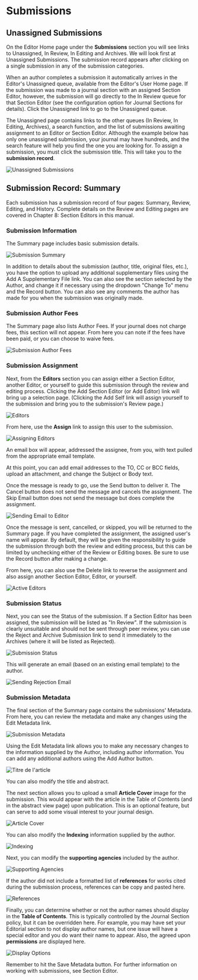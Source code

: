 # Submissions

## Unassigned Submissions

On the Editor Home page under the **Submissions** section you will see links to Unassigned, In Review, In Editing and Archives. We will look first at Unassigned Submissions. The submission record appears after clicking on a single submission in any of the submission categories.

When an author completes a submission it automatically arrives in the Editor's Unassigned queue, available from the Editor's User Home page. If the submission was made to a journal section with an assigned Section Editor, however, the submission will go directly to the In Review queue for that Section Editor (see the configuration option for Journal Sections for details). Click the Unassigned link to go to the Unassigned queue.

The Unassigned page contains links to the other queues (In Review, In Editing, Archives), a search function, and the list of submissions awaiting assignment to an Editor or Section Editor. Although the example below has only one unassigned submission, your journal may have hundreds, and the search feature will help you find the one you are looking for. To assign a submission, you must click the submission title. This will take you to the **submission record**.

![Unassigned Submissions](images/chapter7/editor_3rev.png)

## Submission Record: Summary

Each submission has a submission record of four pages: Summary, Review, Editing, and History. Complete details on the Review and Editing pages are covered in Chapter 8: Section Editors in this manual.

### Submission Information

The Summary page includes basic submission details.

![Submission Summary](images/chapter7/editor_4rev.png)

In addition to details about the submission (author, title, original files, etc.), you have the option to upload any additional supplementary files using the Add A Supplementary File link. You can also see the section selected by the Author, and change it if necessary using the dropdown "Change To" menu and the Record button. You can also see any comments the author has made for you when the submission was originally made.

### Submission Author Fees

The Summary page also lists Author Fees. If your journal does not charge fees, this section will not appear. From here you can note if the fees have been paid, or you can choose to waive fees.

![Submission Author Fees](images/chapter7/editor_5.png)

### Submission Assignment

Next, from the **Editors** section you can assign either a Section Editor, another Editor, or yourself to guide this submission through the review and editing process. Clicking the Add Section Editor (or Add Editor) link will bring up a selection page. (Clicking the Add Self link will assign yourself to the submission and bring you to the submission's Review page.)

![Editors](images/chapter7/editor_6.png)

From here, use the **Assign** link to assign this user to the submission.

![Assigning Editors](images/chapter7/editor_7.png)

An email box will appear, addressed the assignee, from you, with text pulled from the appropriate email template.

At this point, you can add email addresses to the TO, CC or BCC fields, upload an attachment, and change the Subject or Body text.

Once the message is ready to go, use the Send button to deliver it. The Cancel button does not send the message and cancels the assignment. The Skip Email button does not send the message but does complete the assignment.

![Sending Email to Editor](images/chapter7/editor_8rev.png)

Once the message is sent, cancelled, or skipped, you will be returned to the Summary page. If you have completed the assignment, the assigned user's name will appear. By default, they will be given the responsibility to guide the submission through both the review and editing process, but this can be limited by unchecking either of the Review or Editing boxes. Be sure to use the Record button after making a change.

From here, you can also use the Delete link to reverse the assignment and also assign another Section Editor, Editor, or yourself.

![Active Editors](images/chapter7/editor_9.png)

### Submission Status

Next, you can see the Status of the submission. If a Section Editor has been assigned, the submission will be listed as "In Review". If the submission is clearly unsuitable and should not be sent through peer review, you can use the Reject and Archive Submission link to send it immediately to the Archives (where it will be listed as Rejected).

![Submission Status](images/chapter7/editor_10.png)

This will generate an email (based on an existing email template) to the author.

![Sending Rejection Email](images/chapter7/editor_11rev.png)

### Submission Metadata

The final section of the Summary page contains the submissions' Metadata. From here, you can review the metadata and make any changes using the Edit Metadata link.

![Submission Metadata](images/chapter7/editor_12rev.png)

Using the Edit Metadata link allows you to make any necessary changes to the information supplied by the Author, including author information. You can add any additional authors using the Add Author button.

![Titre de l'article](images/chapter7/editor_13.png)

You can also modify the title and abstract.

The next section allows you to upload a small **Article Cover** image for the submission. This would appear with the article in the Table of Contents (and in the abstract view page) upon publication. This is an optional feature, but can serve to add some visual interest to your journal design.

![Article Cover](images/chapter7/editor_14.png)

You can also modify the **Indexing** information supplied by the author.

![Indexing](images/chapter7/editor_15.png)

Next, you can modify the **supporting agencies** included by the author.

![Supporting Agencies](images/chapter7/editor_16.png)

If the author did not include a formatted list of **references** for works cited during the submission process, references can be copy and pasted here.

![References](images/chapter7/editor_17.png)

Finally, you can determine whether or not the author names should display in the **Table of Contents**. This is typically controlled by the Journal Section policy, but it can be overridden here. For example, you may have set your Editorial section to not display author names, but one issue will have a special editor and you do want their name to appear. Also, the agreed upon **permissions** are displayed here.

![Display Options](images/chapter7/editor_18.png)

Remember to hit the Save Metadata button. For further information on working with submissions, see Section Editor.
